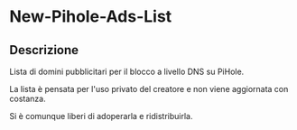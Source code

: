 # New-Pihole-Ads-List
## Descrizione
Lista di domini pubblicitari per il blocco a livello DNS su PiHole.

La lista è pensata per l'uso privato del creatore e non viene aggiornata con costanza.

Si è comunque liberi di adoperarla e ridistribuirla.
